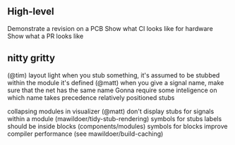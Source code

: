 ## High-level

Demonstrate a revision on a PCB
Show what CI looks like for hardware
Show what a PR looks like

## nitty gritty
(@tim) layout light
when you stub something, it's assumed to be stubbed within the module it's defined
(@matt) when you give a signal name, make sure that the net has the same name
    Gonna require some inteligence on which name takes precedence
relatively positioned stubs

collapsing modules in visualizer
(@matt) don't display stubs for signals within a module (mawildoer/tidy-stub-rendering)
symbols for stubs
labels should be inside blocks (components/modules)
symbols for blocks
improve compiler performance (see mawildoer/build-caching)
